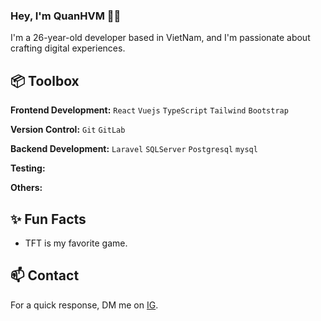 ### Hey, I'm QuanHVM 👋🏽 

I'm a 26-year-old developer based in VietNam, and I'm passionate about crafting digital experiences. 
 
## 📦 Toolbox

**Frontend Development:** `React` `Vuejs` `TypeScript` `Tailwind` `Bootstrap` 
 
**Version Control:** `Git` `GitLab` 

**Backend Development:** `Laravel` `SQLServer` `Postgresql` `mysql` 

**Testing:** 

**Others:** 
 
## ✨ Fun Facts 

- TFT is my favorite game.

## 📫 Contact

 For a quick response, DM me on [IG](). 
